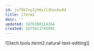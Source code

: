 ```yaml
---
id: jsf5b7vy2jh6xil1hoshx0d
title: iTerm2
desc: ''
updated: 1676388114164
created: 1675913745945
---
```



![[tech.tools.iterm2.natural-text-editing]]